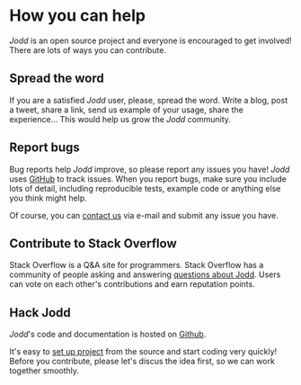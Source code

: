 # How you can help

*Jodd* is an open source project and everyone is encouraged to get involved!
There are lots of ways you can contribute.

## Spread the word

If you are a satisfied *Jodd* user, please, spread the word. Write a blog,
post a tweet, share a link, send us example of your usage,
share the experience... This would help us grow the *Jodd* community.

## Report bugs

Bug reports help *Jodd* improve, so please report any issues you have! *Jodd* uses [GitHub](https://github.com/oblac/jodd/issues?state=open) to track issues.
When you report bugs, make sure you include lots of detail, including reproducible tests, example code or anything else you think might help.

Of course, you can [contact us](/contact/) via e-mail and submit
any issue you have.

## Contribute to Stack Overflow

Stack Overflow is a Q&A site for programmers. Stack Overflow has a community
of people asking and answering [questions about Jodd](http://stackoverflow.com/questions/tagged/jodd).
Users can vote on each other's contributions and earn reputation points.

## Hack Jodd

*Jodd*'s code and documentation is hosted on [Github](https://github.com/oblac/jodd).

It's easy to [set up project](/code/) from the source and
start coding very quickly! Before you contribute, please
let's discus the idea first, so we can work together smoothly.
